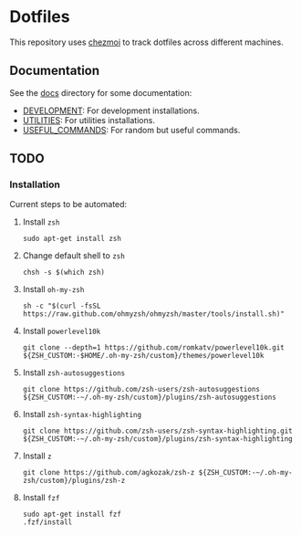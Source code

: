 # Dotfiles

This repository uses [chezmoi](https://www.chezmoi.io/) to track dotfiles across different machines.

## Documentation

See the [docs](./docs/) directory for some documentation:

- [DEVELOPMENT](./docs/DEVELOPMENT.md): For development installations.
- [UTILITIES](./docs/UTILITIES.md): For utilities installations.
- [USEFUL_COMMANDS](./docs/USEFUL_COMMANDS.md): For random but useful commands.


## TODO

### Installation

Current steps to be automated:

1. Install `zsh`
    ```shell
    sudo apt-get install zsh
    ```
2. Change default shell to `zsh`
    ```shell
    chsh -s $(which zsh)
    ```
3. Install `oh-my-zsh`
    ```shell
    sh -c "$(curl -fsSL https://raw.github.com/ohmyzsh/ohmyzsh/master/tools/install.sh)"
    ```
4. Install `powerlevel10k`
    ```shell
    git clone --depth=1 https://github.com/romkatv/powerlevel10k.git ${ZSH_CUSTOM:-$HOME/.oh-my-zsh/custom}/themes/powerlevel10k
    ```
5. Install `zsh-autosuggestions`
    ```shell
    git clone https://github.com/zsh-users/zsh-autosuggestions ${ZSH_CUSTOM:-~/.oh-my-zsh/custom}/plugins/zsh-autosuggestions
    ```
6. Install `zsh-syntax-highlighting`
   ```shell
   git clone https://github.com/zsh-users/zsh-syntax-highlighting.git ${ZSH_CUSTOM:-~/.oh-my-zsh/custom}/plugins/zsh-syntax-highlighting
   ```
7. Install `z`
   ```shell
   git clone https://github.com/agkozak/zsh-z ${ZSH_CUSTOM:-~/.oh-my-zsh/custom}/plugins/zsh-z
   ```
8. Install `fzf`
   ```shell
   sudo apt-get install fzf
   .fzf/install
   ```

